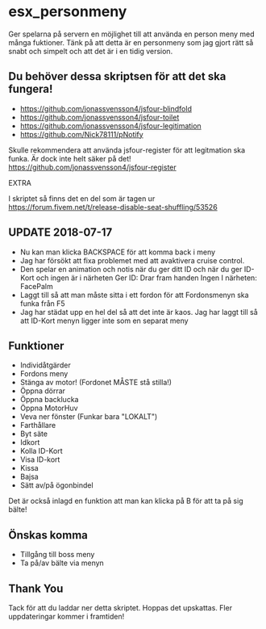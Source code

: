 # esx_personmeny
Ger spelarna på servern en möjlighet till att använda en person meny med många fuktioner. Tänk på att detta är en personmeny som jag gjort rätt så snabt och simpelt och att det är i en tidig version.

Du behöver dessa skriptsen för att det ska fungera!
- 
- https://github.com/jonassvensson4/jsfour-blindfold
- https://github.com/jonassvensson4/jsfour-toilet
- https://github.com/jonassvensson4/jsfour-legitimation
- https://github.com/Nick78111/pNotify

Skulle rekommendera att använda jsfour-register för att legitmation ska funka. Är dock inte helt säker på det!
https://github.com/jonassvensson4/jsfour-register

EXTRA

I skriptet så finns det en del som är tagen ur https://forum.fivem.net/t/release-disable-seat-shuffling/53526

UPDATE 2018-07-17
-

- Nu kan man klicka BACKSPACE för att komma back i meny
- Jag har försökt att fixa problemet med att avaktivera cruise control.
- Den spelar en animation och notis när du ger ditt ID och när du ger ID-Kort och ingen är i närheten
Ger ID: Drar fram handen
Ingen I närheten: FacePalm
- Laggt till så att man måste sitta i ett fordon för att Fordonsmenyn ska funka från F5
- Jag har städat upp en hel del så att det inte är kaos.
Jag har laggt till så att ID-Kort menyn ligger inte som en separat meny


Funktioner
- 

* Individåtgärder
* Fordons meny
* Stänga av motor! (Fordonet MÅSTE stå stilla!)
* Öppna dörrar
* Öppna backlucka
* Öppna MotorHuv
* Veva ner fönster (Funkar bara "LOKALT")
* Farthållare
* Byt säte
* Idkort
* Kolla ID-Kort
* Visa ID-kort
* Kissa
* Bajsa
* Sätt av/på ögonbindel

Det är också inlagd en funktion att man kan klicka på B för att ta på sig bälte!

Önskas komma
-
- Tillgång till boss meny
- Ta på/av bälte via menyn

Thank You
-

Tack för att du laddar ner detta skriptet. Hoppas det upskattas. Fler uppdateringar kommer i framtiden!
